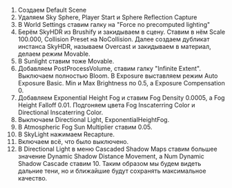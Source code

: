 1. Создаем Default Scene
2. Удаляем Sky Sphere, Player Start и Sphere Reflection Capture
3. В World Settings ставим галку на "Force no precomputed lighting"
4. Берём SkyHDR из Brushify и закидываем в сцену. Ставим в нём Scale 100.000, Collision Preset на NoCollision. Далее создаем дубликат инстанса SkyHDR, называем Overcast и закидываем в материал, делаем режим Movable.
5. В Sunlight ставим тоже Movable.
6. Добавляем PostProcessVolume, ставим галку "Infinite Extent". Выключаем полностью Bloom. В Exposure выставляем режим Auto Exposure Basic. Min и Max Brightness по 0.5, а Exposure Compensation 0.
7. Добавляем Exponential Height Fog и ставим Fog Density 0.0005, а Fog Height Falloff 0.01. Подгоняем цвета Fog Inscaterring Color и Directional Inscaterring Color.
8. Выключаем Directional Light, ExponentialHeightFog.
9. В Atmospheric Fog Sun Multiplier ставим 0.05.
10. В SkyLight нажимаем Recapture.
11. Включаем всё, что было выключено.
12. В Directional Light в меню Cascaded Shadow Maps ставим большее значение Dynamic Shadow Distance Movement, а Num Dynamic Shadow Cascade ставим 10. Таким образом мы будем видеть дальние тени, но и ближайшие будут сохранять максимальное качество.